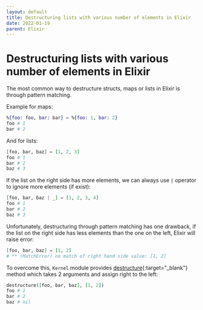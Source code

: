 ```yaml
---
layout: default
title: Destructuring lists with various number of elements in Elixir
date: 2022-01-19
parent: Elixir
---
```


# Destructuring lists with various number of elements in Elixir

The most common way to destructure structs, maps or lists in Elixir is through pattern matching.

Example for maps:

```elixir
%{foo: foo, bar: bar} = %{foo: 1, bar: 2}
foo # 1
bar # 2
```

And for lists:

```elixir
[foo, bar, baz] = [1, 2, 3]
foo # 1
bar # 2
baz # 3
```

If the list on the right side has more elements, we can always use `|` operator to ignore more elements (if exist):

```elixir
[foo, bar, baz | _] = [1, 2, 3, 4]
foo # 1
bar # 2
baz # 3
```

Unfortunately, destructuring through pattern matching has one drawback, if the list on the right side has less elements than the one on the left, Elixir will raise error:

```elixir
[foo, bar, baz] = [1, 2]
# ** (MatchError) no match of right hand side value: [1, 2]
```

To overcome this, `Kernel` module provides [destructure](https://hexdocs.pm/elixir/Kernel.html#destructure/2){:target="_blank"} method which takes 2 arguments and assign right to the left:

```elixir
destructure([foo, bar, baz], [1, 2])
foo # 1 
bar # 2
baz # nil
```
